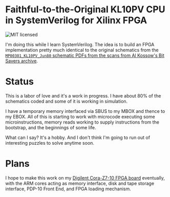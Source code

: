 # Faithful-to-the-Original KL10PV CPU in SystemVerilog for Xilinx FPGA

![MIT licensed](https://img.shields.io/github/license/alanmimms/kl10?style=plastic)

I'm doing this while I learn SystemVerilog. The idea is to build an
FPGA implementation pretty much identical to the original schematics
from the [`MP00301_KL10PV_Jun80` schematic PDFs from the scans from Al
Kossow's Bit Savers
archive](http://bitsavers.org/pdf/dec/pdp10/KL10/MP00301_KL10PV_Jun80.pdf).

# Status
This is a labor of love and it's a work in progress. I have about 80%
of the schematics coded and some of it is working in simulation.

I have a temporary memory interfaced via SBUS to my MBOX and thence to
my EBOX. All of this is starting to work with microcode executing some
microinstructions, memory reads working to supply instructions from
the bootstrap, and the beginnings of some life.

What can I say? It's a hobby. And I don't think I'm going to run out
of interesting puzzles to solve anytime soon.


# Plans
I hope to make this work on my [Digilent Cora-Z7-10 FPGA
board](https://reference.digilentinc.com/reference/programmable-logic/cora-z7/start)
eventually, with the ARM cores acting as memory interface, disk and
tape storage interface, PDP-10 Front End, and FPGA loading mechanism.
